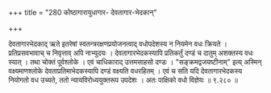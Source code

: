 +++
title = "280 कोष्ठागारायुधागार- देवतागार-भेदकान्"

+++

देवतागारभेदकाद् ऋते इतरेषां स्वतन्त्ररक्षणप्रयोजनत्वाद् वधोपदेशस्य न नियमेन वधः क्रियते । प्रतिप्रसवभावाच् च निवृत्ताव् अपि नाभ्युदयः । देवतागारभेदकस्यापि प्रतिकर्तुं दण्डं च दातुम् अशक्तस्य वधः स्यात् । तथा चोक्तं पूर्वश्लोके । एवं चाधिकाराद् उत्तमसाहसो दण्डः । "सङ्क्रमद्वजयष्टीनाम्" इत्य् अस्मिन् वक्ष्यमाणश्लोके देवताप्रतिमाभेदकस्यापि दण्डं वक्ष्यति वधरहितम् । एवं च सति यदि देवतागारभेदकस्य नियोगतो वध उच्यते, ततो न्यायविरोध्ययुक्तरूप उपदेशः । अतः पाक्षिको वधो विज्ञेयः ॥ ९.२८० ॥